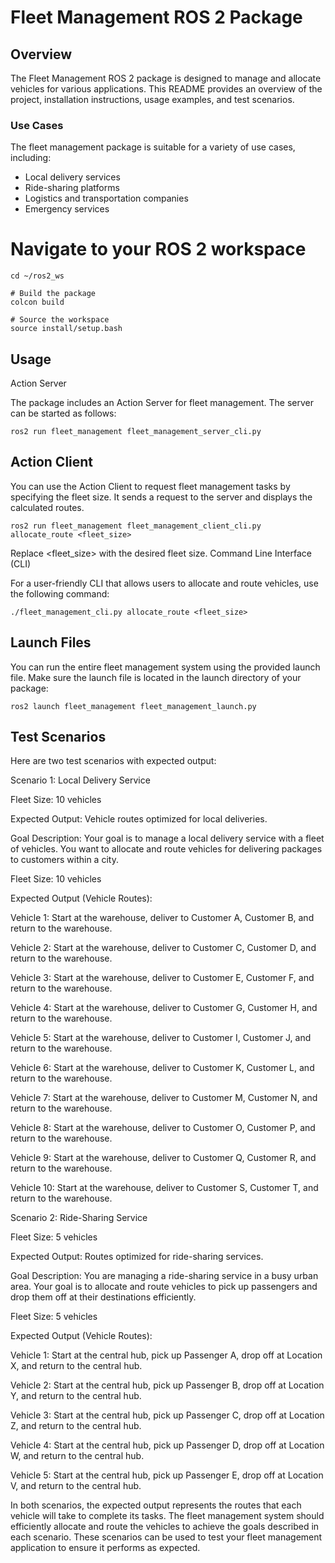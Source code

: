 # Fleet Management ROS 2 Package


## Overview

The Fleet Management ROS 2 package is designed to manage and allocate vehicles for various applications. This README provides an overview of the project, installation instructions, usage examples, and test scenarios.

### Use Cases

The fleet management package is suitable for a variety of use cases, including:

- Local delivery services
- Ride-sharing platforms
- Logistics and transportation companies
- Emergency services



# Navigate to your ROS 2 workspace
```
cd ~/ros2_ws
```
```
# Build the package
colcon build

# Source the workspace
source install/setup.bash
```
## Usage
Action Server

The package includes an Action Server for fleet management. The server can be started as follows:

``` 
ros2 run fleet_management fleet_management_server_cli.py
```

## Action Client

You can use the Action Client to request fleet management tasks by specifying the fleet size. It sends a request to the server and displays the calculated routes.

```
ros2 run fleet_management fleet_management_client_cli.py allocate_route <fleet_size>
```

Replace <fleet_size> with the desired fleet size.
Command Line Interface (CLI)

For a user-friendly CLI that allows users to allocate and route vehicles, use the following command:

```
./fleet_management_cli.py allocate_route <fleet_size>
```

## Launch Files

You can run the entire fleet management system using the provided launch file. Make sure the launch file is located in the launch directory of your package:

```
ros2 launch fleet_management fleet_management_launch.py
```
## Test Scenarios

Here are two test scenarios with expected output:

Scenario 1: Local Delivery Service

Fleet Size: 10 vehicles

Expected Output: Vehicle routes optimized for local deliveries.

Goal Description: Your goal is to manage a local delivery service with a fleet of vehicles. You want to allocate and route vehicles for delivering packages to customers within a city.

Fleet Size: 10 vehicles

Expected Output (Vehicle Routes):

Vehicle 1: Start at the warehouse, deliver to Customer A, Customer B, and return to the warehouse.

Vehicle 2: Start at the warehouse, deliver to Customer C, Customer D, and return to the warehouse.

Vehicle 3: Start at the warehouse, deliver to Customer E, Customer F, and return to the warehouse.
       
Vehicle 4: Start at the warehouse, deliver to Customer G, Customer H, and return to the warehouse.
       
Vehicle 5: Start at the warehouse, deliver to Customer I, Customer J, and return to the warehouse.
       
Vehicle 6: Start at the warehouse, deliver to Customer K, Customer L, and return to the warehouse.
       
Vehicle 7: Start at the warehouse, deliver to Customer M, Customer N, and return to the warehouse.
       
Vehicle 8: Start at the warehouse, deliver to Customer O, Customer P, and return to the warehouse.
       
Vehicle 9: Start at the warehouse, deliver to Customer Q, Customer R, and return to the warehouse.
       
Vehicle 10: Start at the warehouse, deliver to Customer S, Customer T, and return to the warehouse.
       

Scenario 2: Ride-Sharing Service

Fleet Size: 5 vehicles

Expected Output: Routes optimized for ride-sharing services.

Goal Description: You are managing a ride-sharing service in a busy urban area. Your goal is to allocate and route vehicles to pick up passengers and drop them off at their destinations efficiently.

Fleet Size: 5 vehicles

Expected Output (Vehicle Routes):
    
Vehicle 1: Start at the central hub, pick up Passenger A, drop off at Location X, and return to the central hub.
       
Vehicle 2: Start at the central hub, pick up Passenger B, drop off at Location Y, and return to the central hub.
       
Vehicle 3: Start at the central hub, pick up Passenger C, drop off at Location Z, and return to the central hub.
       
Vehicle 4: Start at the central hub, pick up Passenger D, drop off at Location W, and return to the central hub.
       
Vehicle 5: Start at the central hub, pick up Passenger E, drop off at Location V, and return to the central hub.
       
        
In both scenarios, the expected output represents the routes that each vehicle will take to complete its tasks. The fleet management system should efficiently allocate and route the vehicles to achieve the goals described in each scenario. These scenarios can be used to test your fleet management application to ensure it performs as expected.

